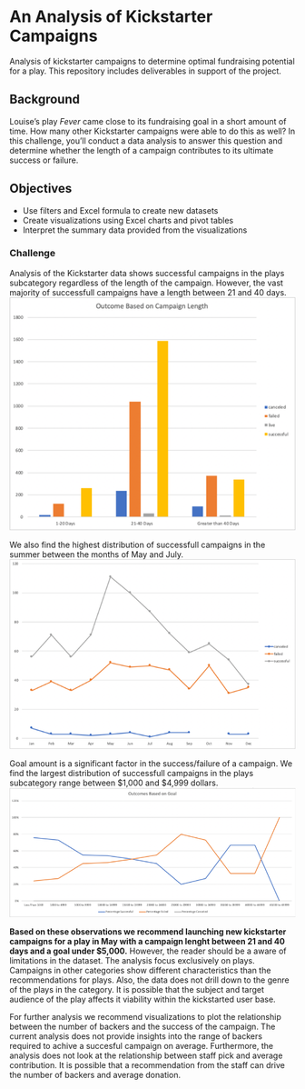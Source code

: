 # An Analysis of Kickstarter Campaigns
Analysis of kickstarter campaigns to determine optimal fundraising potential for a play. This repository includes deliverables in support of the project.

## Background
Louise’s play <i>Fever</i> came close to its fundraising goal in a short amount of time. How many other Kickstarter campaigns were able to do this as well? In this challenge, you’ll conduct a data analysis to answer this question and determine whether the length of a campaign contributes to its ultimate success or failure.

## Objectives

* Use filters and Excel formula to create new datasets
* Create visualizations using Excel charts and pivot tables
* Interpret the summary data provided from the visualizations

### Challenge
Analysis of the Kickstarter data shows successful campaigns in the plays subcategory regardless of the length of the campaign. However, the vast majority of successfull campaigns have a length between 21 and 40 days.
![IMG_1](Module1-OutcomeBasedonCampaignLength.png)

We also find the highest distribution of successfull campaigns in the summer between the months of May and July.
![IMG_2](Module1-OutcomeBasedonLaunchDate.png)

Goal amount is a significant factor in the success/failure of a campaign. We find the largest distribution of successfull campaigns in the plays subcategory range between $1,000 and $4,999 dollars.
![IMG_3](Module1-OutcomeBasedonGoal.png)

<b>Based on these observations we recommend launching new kickstarter campaigns for a play in May with a campaign lenght between 21 and 40 days and a goal under $5,000.</b> However, the reader should be a aware of limitations in the dataset. The analysis focus exclusively on plays. Campaigns in other categories show different characteristics than the recommendations for plays. Also, the data does not drill down to the genre of the plays in the category. It is possible that the subject and target audience of the play affects it viability within the kickstarted user base. 

For further analysis we recommend visualizations to plot the relationship between the number of backers and the success of the campaign. The current analysis does not provide insights into the range of backers required to achive a succesful campaign on average. Furthermore, the analysis does not look at the relationship between staff pick and average contribution. It is possible that a recommendation from the staff can drive the number of backers and average donation. 

